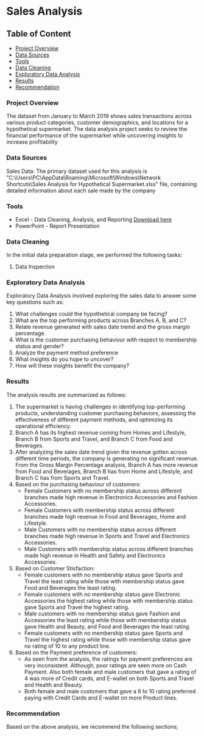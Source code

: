 # Sales Analysis

## Table of Content
 - [Project Overview](#project-overview)
 - [Data Sources](#data-sources)
 - [Tools](#tools)
 - [Data Cleaning](#data-cleaning)
 - [Exploratory Data Analysis](#exploratory-data-analysis)
 - [Results](#results)
 - [Recommendation](#recommendation)

### Project Overview

The dataset from January to March 2019 shows sales transactions across various product categories, customer demographics, and locations for a hypothetical supermarket. The data analysis project seeks to review the financial performance of the supermarket while uncovering insights to increase profitability

### Data Sources

Sales Data: The primary dataset used for this analysis is "C:\Users\PC\AppData\Roaming\Microsoft\Windows\Network Shortcuts\Sales Analysis for Hypothetical Supermarket.xlsx" file, containing detailed information about each sale made by the company

### Tools

 - Excel - Data Cleaning, Analysis, and Reporting [Download here](https://microsoft.com)
 - PowerPoint - Report Presentation

### Data Cleaning

In the initial data preparation stage, we performed the following tasks:
 1. Data Inspection

### Exploratory Data Analysis

Exploratory Data Analysis involved exploring the sales data to answer some key questions such as:

1. What challenges could the hypothetical company be facing?
2. What are the top performing products across Branches A, B, and C?
3. Relate revenue generated with sales date tremd and the gross margin percentage.
4. What is the customer purchasing behaviour with respect to membership status and gender?
5. Analyze the payment method preference
6. What insights do you hope to uncover?
7. How will these insights benefit the company?

### Results

The analysis results are summarized as follows:
1. The supermarket is having challenges in identifying top-performing products, understanding customer purchasing behaviors, assessing the effectiveness of different payment methods, and optimizing its operational efficiency.
2. Branch A has its highest revenue coming from Homes and Lifestyle, Branch B from Sports and Travel, and Branch C from Food and Beverages.
3. After analyzing the sales date trend given the revenue gotten across different time periods, the company is generating no significant revenue. From the Gross Margin Percentage analysis, Branch A has more revenue from Food and Beverages, Branch B has from Home and Lifestyle, and Branch C has from Sports and Travel.
4. Based on the purchasing behaviour of customers:
   - Female Customers with no membership status across different branches made high revenue in Electronics Accessories and Fashion Accessories.
   - Female Customers with membership status across different branches made high revenue in Food and Beverages, Home and Lifestyle.
   - Male Customers with no membership status across different branches made high revenue in Sports and Travel and Electronics Accessories.
   - Male Customers with membership status across different branches made high revenue in Health and Safety and Electronics Accessories.
5. Based on Customer Stisfaction:
   - Female customers with no membership status gave Sports and Travel the least rating while those with membership status gave Food and Beverages the least rating.
   - Female customers with no membership status gave Electronic Accessories the highest rating while those with membership status gave Sports and Travel the highest rating.
   - Male customers with no membership status gave Fashion and Accessories the least rating while those with membership status gave Health and Beauty, and Food and Beverages the least rating.
   - Female customers with no membership status gave Sports and Travel the highest rating while those with membership status gave no rating of 10 to any product line.
6. Based on the Payment preference of customers:
   - As seen from the analysis, the ratings for payment preferences are very inconsistent. Although, poor ratings are seen more on Cash Payment. Also both female and male customers that gave a rating of 4 was more of Credit cards, and E-wallet on both Sports and Travel and Health and Beauty.
   - Both female and male customers that gave a 6 to 10 rating preferred paying with Credit Cards and E-wallet on more Product lines.

### Recommendation

Based on the above analysis, we recommend the following sections;










